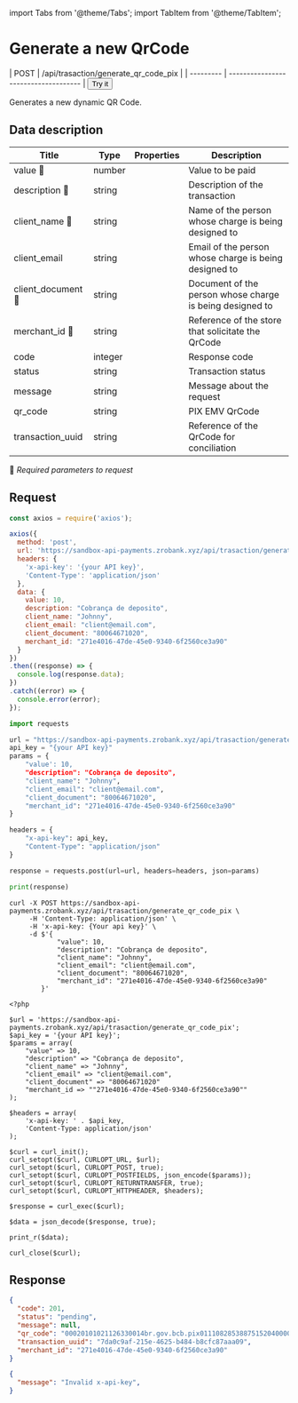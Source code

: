 import Tabs from '@theme/Tabs';
import TabItem from '@theme/TabItem';

# Generate a new QrCode


| POST      | /api/trasaction/generate_qr_code_pix |
| --------- | ------------------------------------ |   <button name="button" onclick="http://www.google.com">Try it</button>


Generates a new dynamic QR Code.




## Data description

| Title                                  | Type        |Properties                        | Description                                              |
| -------------------------------------- | ----------- |--------------------------------- | -------------------------------------------------------- |
| value :small_orange_diamond:           | number      |                                  | Value to be paid                                         |
| description :small_orange_diamond:     | string      |                                  | Description of the transaction                           |
| client_name :small_orange_diamond:     | string      |                                  | Name of the person whose charge is being designed to     |
| client_email                           | string      |                                  | Email of the person whose charge is being designed to    |
| client_document :small_orange_diamond: | string      |                                  | Document of the person whose charge is being designed to |
| merchant_id :small_orange_diamond:     | string      |                                  | Reference of the store that solicitate the QrCode        |
| code                                   | integer     |                                  | Response code                                            |
| status                                 | string      |                                  | Transaction status                                       |
| message                                | string      |                                  | Message about the request                                |
| qr_code                                | string      |                                  | PIX EMV QrCode                                           |
| transaction_uuid                       | string      |                                  | Reference of the QrCode for conciliation                 |
:small_orange_diamond: *Required parameters to request*


## Request

<Tabs>
<TabItem value="js_axios" label="NodeJS">

```js title=Axios
const axios = require('axios');

axios({
  method: 'post',
  url: 'https://sandbox-api-payments.zrobank.xyz/api/trasaction/generate_qr_code_pix',
  headers: {
    'x-api-key': '{your API key}',
    'Content-Type': 'application/json'
  },
  data: {
    value: 10,
    description: "Cobrança de deposito",
    client_name: "Johnny",
    client_email: "client@email.com",
    client_document: "80064671020",
    merchant_id: "271e4016-47de-45e0-9340-6f2560ce3a90"
  }
})
.then((response) => {
  console.log(response.data);
})
.catch((error) => {
  console.error(error);
});
```
</TabItem>

<TabItem value="py" label="Python">

```python title=Requests
import requests

url = "https://sandbox-api-payments.zrobank.xyz/api/trasaction/generate_qr_code_pix"
api_key = "{your API key}"
params = {
    "value': 10,
    "description": "Cobrança de deposito",
    "client_name": "Johnny",
    "client_email": "client@email.com",
    "client_document": "80064671020",
    "merchant_id": "271e4016-47de-45e0-9340-6f2560ce3a90"
}

headers = {
    "x-api-key": api_key,
    "Content-Type": "application/json"
}

response = requests.post(url=url, headers=headers, json=params)

print(response)

```
</TabItem>
<TabItem value="shell" label="Shell">

```shell title=CURL
curl -X POST https://sandbox-api-payments.zrobank.xyz/api/trasaction/generate_qr_code_pix \
     -H 'Content-Type: application/json' \
     -H 'x-api-key: {Your api key}' \
     -d $'{
            "value": 10,
            "description": "Cobrança de deposito",
            "client_name": "Johnny",
            "client_email": "client@email.com",
            "client_document": "80064671020",
            "merchant_id": "271e4016-47de-45e0-9340-6f2560ce3a90"
        }'
```
</TabItem>
<TabItem value="php" label="PHP">

```shell title=CURL
<?php

$url = 'https://sandbox-api-payments.zrobank.xyz/api/trasaction/generate_qr_code_pix';
$api_key = '{your API key}';
$params = array(
    "value" => 10,
    "description" => "Cobrança de deposito",
    "client_name" => "Johnny",
    "client_email" => "client@email.com",
    "client_document" => "80064671020"
    "merchant_id => ""271e4016-47de-45e0-9340-6f2560ce3a90""
);

$headers = array(
    'x-api-key: ' . $api_key,
    'Content-Type: application/json'
);

$curl = curl_init();
curl_setopt($curl, CURLOPT_URL, $url);
curl_setopt($curl, CURLOPT_POST, true);
curl_setopt($curl, CURLOPT_POSTFIELDS, json_encode($params));
curl_setopt($curl, CURLOPT_RETURNTRANSFER, true);
curl_setopt($curl, CURLOPT_HTTPHEADER, $headers);

$response = curl_exec($curl);

$data = json_decode($response, true);

print_r($data);

curl_close($curl);
```
</TabItem>
</Tabs>

## Response

<Tabs>
<TabItem value="201" label="201">

```json  title=/api/trasaction/generate_qr_code_pix
{
  "code": 201,
  "status": "pending",
  "message": null,
  "qr_code": "00020101021126330014br.gov.bcb.pix0111082853887515204000053039865406100.005802BR5912API DE TESTE6009SAO PAULO620605022163045927",
  "transaction_uuid": "7da0c9af-215e-4625-b484-b8cfc87aaa09",
  "merchant_id": "271e4016-47de-45e0-9340-6f2560ce3a90"
}
```
</TabItem>

<TabItem value="401" label="401">

```json  title=/api/trasaction/generate_qr_code_pix
{
  "message": "Invalid x-api-key",
}
```
</TabItem>
</Tabs>

